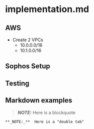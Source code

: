 # implementation.md


## AWS 
* Create 2 VPCs 
  * 10.0.0.0/16
  * 10.1.0.0/16
## Sophos Setup

## Testing



## Markdown examples

> **_NOTE:_**  Here is a blockquote

    **_NOTE:_**  Here is a "double tab"
